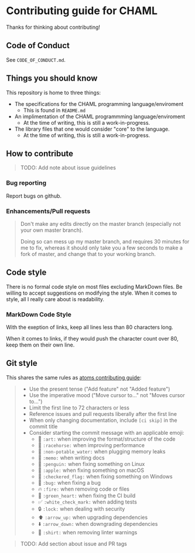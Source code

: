 # Contributing guide for CHAML

Thanks for thinking about contributing!

## Code of Conduct

See `CODE_OF_CONDUCT.md`.

## Things you should know

This repository is home to three things:

- The specifications for the CHAML programming language/enviroment
  - This is found in `README.md`
- An implimentation of the CHAML programmming language/enviroment
  - At the time of writing, this is still a work-in-progress.
- The library files that one would consider "core" to the language.
  - At the time of writing, this is still a work-in-progress.

## How to contribute

> TODO: Add note about issue guidelines

### Bug reporting

Report bugs on github.

### Enhancements/Pull requests

> Don't make any edits directly on the master branch (especially not your own
> master branch).
> 
> Doing so can mess up my master branch, and requires 30 minutes for me to fix,
> whereas it  should only take you a few seconds to make a fork of master, and
> change that to your working branch.

## Code style

There is no formal code style on most files excluding MarkDown files.
Be willing to accept suggestions on modifying the style. When it comes to
style, all I really care about is readability.

### MarkDown Code Style

With the exeption of links, keep all lines less than 80 characters long.

When it comes to links, if they would push the character count over 80, keep
them on their own line.

## Git style

This shares the same rules as [atoms contributing guide]:

> * Use the present tense ("Add feature" not "Added feature")
> * Use the imperative mood ("Move cursor to..." not "Moves cursor to...")
> * Limit the first line to 72 characters or less
> * Reference issues and pull requests liberally after the first line
> * When only changing documentation, include `[ci skip]` in the commit title
> * Consider starting the commit message with an applicable emoji:
>     * :art: `:art:` when improving the format/structure of the code
>     * :racehorse: `:racehorse:` when improving performance
>     * :non-potable_water: `:non-potable_water:` when plugging memory leaks
>     * :memo: `:memo:` when writing docs
>     * :penguin: `:penguin:` when fixing something on Linux
>     * :apple: `:apple:` when fixing something on macOS
>     * :checkered_flag: `:checkered_flag:` when fixing something on Windows
>     * :bug: `:bug:` when fixing a bug
>     * :fire: `:fire:` when removing code or files
>     * :green_heart: `:green_heart:` when fixing the CI build
>     * :white_check_mark: `:white_check_mark:` when adding tests
>     * :lock: `:lock:` when dealing with security
>     * :arrow_up: `:arrow_up:` when upgrading dependencies
>     * :arrow_down: `:arrow_down:` when downgrading dependencies
>     * :shirt: `:shirt:` when removing linter warnings

> TODO: Add section about issue and PR tags

[atoms contributing guide]: https://github.com/atom/atom/blob/master/CONTRIBUTING.md
